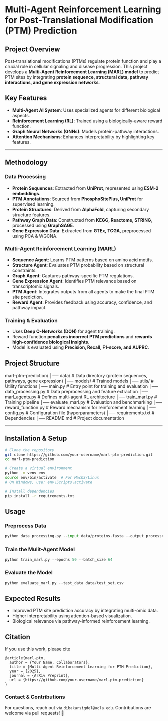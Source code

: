 # Multi-Agent Reinforcement Learning for Post-Translational Modification (PTM) Prediction

## Project Overview
Post-translational modifications (PTMs) regulate protein function and play a crucial role in cellular signaling and disease progression. This project develops a **Multi-Agent Reinforcement Learning (MARL) model** to predict PTM sites by integrating **protein sequence, structural data, pathway interactions, and gene expression networks**.

## Key Features
- **Multi-Agent AI System**: Uses specialized agents for different biological aspects.
- **Reinforcement Learning (RL)**: Trained using a biologically-aware reward function.
- **Graph Neural Networks (GNNs)**: Models protein-pathway interactions.
- **Attention Mechanisms**: Enhances interpretability by highlighting key features.

---

## **Methodology**
### **Data Processing**
- **Protein Sequences**: Extracted from **UniProt**, represented using **ESM-2 embeddings**.
- **PTM Annotations**: Sourced from **PhosphoSitePlus, UniProt** for supervised learning.
- **Protein Structures**: Derived from **AlphaFold**, capturing secondary structure features.
- **Pathway Graph Data**: Constructed from **KEGG, Reactome, STRING**, processed using **GraphSAGE**.
- **Gene Expression Data**: Extracted from **GTEx, TCGA**, preprocessed using PCA & WGCNA.

### **Multi-Agent Reinforcement Learning (MARL)**
- **Sequence Agent**: Learns PTM patterns based on amino acid motifs.
- **Structure Agent**: Evaluates PTM probability based on structural constraints.
- **Graph Agent**: Captures pathway-specific PTM regulations.
- **Gene Expression Agent**: Identifies PTM relevance based on transcriptomic signals.
- **PTM Agent**: Integrates outputs from all agents to make the final PTM site prediction.
- **Reward Agent**: Provides feedback using accuracy, confidence, and pathway impact.

### **Training & Evaluation**
- Uses **Deep Q-Networks (DQN)** for agent training.
- Reward function **penalizes incorrect PTM predictions** and **rewards high-confidence biological insights**.
- Model is evaluated using **Precision, Recall, F1-score, and AUPRC**.


## Project Structure

marl-ptm-prediction/
│── data/                     # Data directory (protein sequences, pathways, gene expression)
│── models/                   # Trained models
│── utils/                    # Utility functions
│── main.py                   # Entry point for training and evaluation
│── data_processing.py         # Data preprocessing and feature extraction
│── marl_agents.py             # Defines multi-agent RL architecture
│── train_marl.py              # Training pipeline
│── evaluate_marl.py           # Evaluation and benchmarking
│── reward_function.py         # Reward mechanism for reinforcement learning
│── config.py                  # Configuration file (hyperparameters)
│── requirements.txt           # Dependencies
│── README.md                  # Project documentation


---

## Installation & Setup
```bash
# Clone the repository
git clone https://github.com/your-username/marl-ptm-prediction.git
cd marl-ptm-prediction

# Create a virtual environment
python -m venv env
source env/bin/activate  # For MacOS/Linux
# On Windows, use: env\Scripts\activate

# Install dependencies
pip install -r requirements.txt
```

## Usage
### Preprocess Data
```python
python data_processing.py --input data/proteins.fasta --output processed_data/
```

### Train the Mulit-Agent Model
```python
python train_marl.py --epochs 50 --batch_size 64
```

### Evaluate the Model
```python
python evaluate_marl.py --test_data data/test_set.csv
```

## Expected Results
- Improved PTM site prediction accuracy by integrating multi-omic data.
- Higher interpretability using attention-based visualization.
- Biological relevance via pathway-informed reinforcement learning.

## Citation
If you use this work, please cite

```
@article{marl-ptm,
  author = {Your Name, Collaborators},
  title = {Multi-Agent Reinforcement Learning for PTM Prediction},
  year = {2025},
  journal = {ArXiv Preprint},
  url = {https://github.com/your-username/marl-ptm-prediction}
}
```

### Contact & Contributions
For questions, reach out via ```dibakarsigdel@ucla.edu```. Contributions are welcome via pull requests! 🚀


